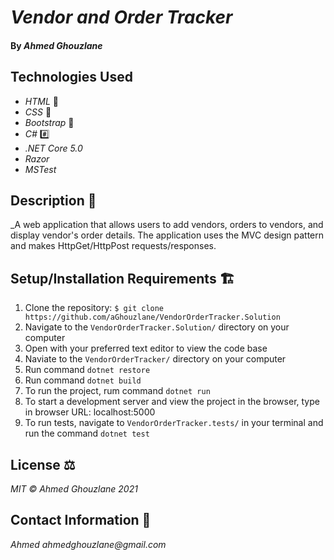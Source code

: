 # _Vendor and Order Tracker_

#### By _Ahmed Ghouzlane_

## Technologies Used

- _HTML_ 📝
- _CSS_ 🎨
- _Bootstrap_ 🥾
- _C#_ #️⃣
- _.NET Core 5.0_
- _Razor_
- _MSTest_

## Description 📜

\_A web application that allows users to add vendors, orders to vendors, and display vendor's order details. The application uses the MVC design pattern and makes HttpGet/HttpPost requests/responses.


## Setup/Installation Requirements 🏗

1. Clone the repository: `$ git clone https://github.com/aGhouzlane/VendorOrderTracker.Solution`
2. Navigate to the `VendorOrderTracker.Solution/` directory on your computer
3. Open with your preferred text editor to view the code base
4. Naviate to the `VendorOrderTracker/` directory on your computer
5. Run command `dotnet restore` 
6. Run command `dotnet build` 
7. To run the project, rum command `dotnet run`
8. To start a development server and view the project in the browser, type in browser URL: localhost:5000
9. To run tests, navigate to `VendorOrderTracker.tests/` in your terminal and run the command `dotnet test`


## License ⚖

_MIT © Ahmed Ghouzlane 2021_

## Contact Information 🤳

_Ahmed ahmedghouzlane@gmail.com_
